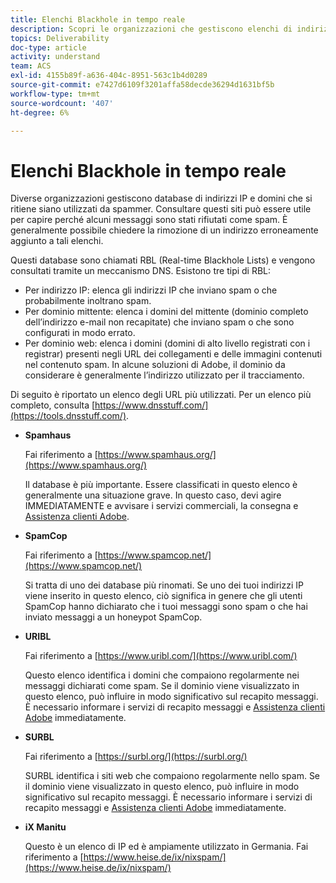 ```yaml
---
title: Elenchi Blackhole in tempo reale
description: Scopri le organizzazioni che gestiscono elenchi di indirizzi IP e domini che potrebbero essere utilizzati da spammer.
topics: Deliverability
doc-type: article
activity: understand
team: ACS
exl-id: 4155b89f-a636-404c-8951-563c1b4d0289
source-git-commit: e7427d6109f3201affa58decde36294d1631bf5b
workflow-type: tm+mt
source-wordcount: '407'
ht-degree: 6%

---
```


# Elenchi Blackhole in tempo reale

Diverse organizzazioni gestiscono database di indirizzi IP e domini che si ritiene siano utilizzati da spammer. Consultare questi siti può essere utile per capire perché alcuni messaggi sono stati rifiutati come spam. È generalmente possibile chiedere la rimozione di un indirizzo erroneamente aggiunto a tali elenchi.

Questi database sono chiamati RBL (Real-time Blackhole Lists) e vengono consultati tramite un meccanismo DNS. Esistono tre tipi di RBL:

* Per indirizzo IP: elenca gli indirizzi IP che inviano spam o che probabilmente inoltrano spam.
* Per dominio mittente: elenca i domini del mittente (dominio completo dell’indirizzo e-mail non recapitate) che inviano spam o che sono configurati in modo errato.
* Per dominio web: elenca i domini (domini di alto livello registrati con i registrar) presenti negli URL dei collegamenti e delle immagini contenuti nel contenuto spam. In alcune soluzioni di Adobe, il dominio da considerare è generalmente l’indirizzo utilizzato per il tracciamento.

Di seguito è riportato un elenco degli URL più utilizzati. Per un elenco più completo, consulta [https://www.dnsstuff.com/](https://tools.dnsstuff.com/).

* **Spamhaus**

   Fai riferimento a [https://www.spamhaus.org/](https://www.spamhaus.org/)

   Il database è più importante. Essere classificati in questo elenco è generalmente una situazione grave. In questo caso, devi agire IMMEDIATAMENTE e avvisare i servizi commerciali, la consegna e [Assistenza clienti Adobe](https://helpx.adobe.com/it/enterprise/admin-guide.html/enterprise/using/support-for-experience-cloud.ug.html).

* **SpamCop**

   Fai riferimento a [https://www.spamcop.net/](https://www.spamcop.net/)

   Si tratta di uno dei database più rinomati. Se uno dei tuoi indirizzi IP viene inserito in questo elenco, ciò significa in genere che gli utenti SpamCop hanno dichiarato che i tuoi messaggi sono spam o che hai inviato messaggi a un honeypot SpamCop.

* **URIBL**

   Fai riferimento a [https://www.uribl.com/](https://www.uribl.com/)

   Questo elenco identifica i domini che compaiono regolarmente nei messaggi dichiarati come spam. Se il dominio viene visualizzato in questo elenco, può influire in modo significativo sul recapito messaggi. È necessario informare i servizi di recapito messaggi e [Assistenza clienti Adobe](https://helpx.adobe.com/it/enterprise/admin-guide.html/enterprise/using/support-for-experience-cloud.ug.html) immediatamente.

* **SURBL**

   Fai riferimento a [https://surbl.org/](https://surbl.org/)

   SURBL identifica i siti web che compaiono regolarmente nello spam. Se il dominio viene visualizzato in questo elenco, può influire in modo significativo sul recapito messaggi. È necessario informare i servizi di recapito messaggi e [Assistenza clienti Adobe](https://helpx.adobe.com/it/enterprise/admin-guide.html/enterprise/using/support-for-experience-cloud.ug.html) immediatamente.

* **iX Manitu**

   Questo è un elenco di IP ed è ampiamente utilizzato in Germania. Fai riferimento a [https://www.heise.de/ix/nixspam/](https://www.heise.de/ix/nixspam/)

<!--* SORBS

  [https://www.nl.sorbs.net](https://www.nl.sorbs.net) compiles a list of IP addresses that are reputed to be dynamic IP address (i.e. attributed temporarily to ISP subscribers) or "open relay" addresses. Certain domains check whether the IP address of a sender is not listed on this site before accepting email. Checking the IP addresses on this site can prove useful.-->
